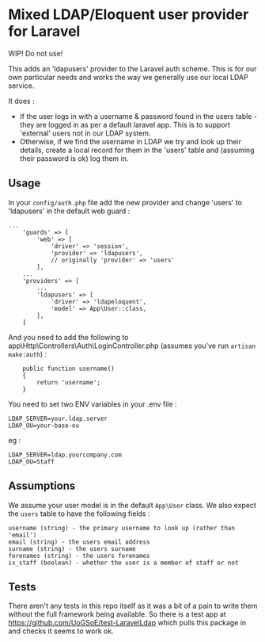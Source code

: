 # Mixed LDAP/Eloquent user provider for Laravel

WIP! Do not use!

This adds an 'ldapusers' provider to the Laravel auth scheme.  This is for our own particular needs and works the way we generally use our local LDAP service.

It does :

* If the user logs in with a username & password found in the users table - they are logged in as per a default laravel app.  This is to support 'external' users not in our LDAP system.
* Otherwise, if we find the username in LDAP we try and look up their details, create a local record for them in the 'users' table and (assuming their password is ok) log them in.

## Usage

In your `config/auth.php` file add the new provider and change 'users' to 'ldapusers' in the default web guard :
```
...
    'guards' => [
        'web' => [
            'driver' => 'session',
            'provider' => 'ldapusers',
            // originally 'provider' => 'users'
        ],
    ...
    'providers' => [
        ...
        'ldapusers' => [
            'driver' => 'ldapeloquent',
            'model' => App\User::class,
        ],
    ]
```

And you need to add the following to app\Http\Controllers\Auth\LoginController.php (assumes you've run `artisan make:auth`) :

```
    public function username()
    {
        return 'username';
    }
```

You need to set two ENV variables in your .env file :

```
LDAP_SERVER=your.ldap.server
LDAP_OU=your-base-ou
```

eg :

```
LDAP_SERVER=ldap.yourcompany.com
LDAP_OU=Staff
```

## Assumptions

We assume your user model is in the default `App\User` class.  We also expect the `users` table to have the following fields :
```
username (string) - the primary username to look up (rather than 'email')
email (string) - the users email address
surname (string) - the users surname
forenames (string) - the users forenames
is_staff (boolean) - whether the user is a member of staff or not
```

## Tests

There aren't any tests in this repo itself as it was a bit of a pain to write them without the full framework being available.  So there is a test app at https://github.com/UoGSoE/test-LaravelLdap which pulls this package in and checks it seems to work ok.
